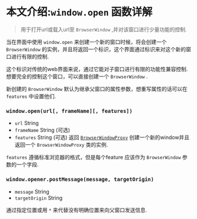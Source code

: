 # 本文介绍:`window.open` 函数详解

> 用于打开url或载入url至 `BrowserWindow` ,并对该窗口进行少量功能的控制.

当在界面中使用 `window.open` 来创建一个新的窗口时候，将会创建一个 `BrowserWindow` 的实例，并且将返回一个标识，这个界面通过标识来对这个新的窗口进行有限的控制.

这个标识对传统的web界面来说，通过它能对子窗口进行有限的功能性兼容控制.
想要完全的控制这个窗口，可以直接创建一个 `BrowserWindow` .

新创建的 `BrowserWindow` 默认为继承父窗口的属性参数，想重写属性的话可以在 `features` 中设置他们.

### `window.open(url[, frameName][, features])`
* `url` String
* `frameName` String (可选)
* `features` String (可选)
返回 [`BrowserWindowProxy`](browser-window-proxy.md)
创建一个新的window并且返回一个 `BrowserWindowProxy` 类的实例.

 `features` 遵循标准浏览器的格式，但是每个feature 应该作为 `BrowserWindow` 参数的一个字段.


### `window.opener.postMessage(message, targetOrigin)`

* `message` String
* `targetOrigin` String

通过指定位置或用 `*` 来代替没有明确位置来向父窗口发送信息.
